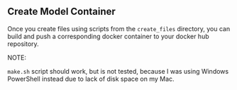 ## Create Model Container

Once you create files using scripts from the `create_files` directory, you can build and push a corresponding docker container to your docker hub repository. 

NOTE:

`make.sh` script should work, but is not tested, because I was using Windows PowerShell instead due to lack of disk space on my Mac.